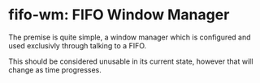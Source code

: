 fifo-wm: FIFO Window Manager
============================
The premise is quite simple, a window manager which is configured and used exclusivly through talking to a FIFO. 

This should be considered unusable in its current state, however that will change as time progresses.

